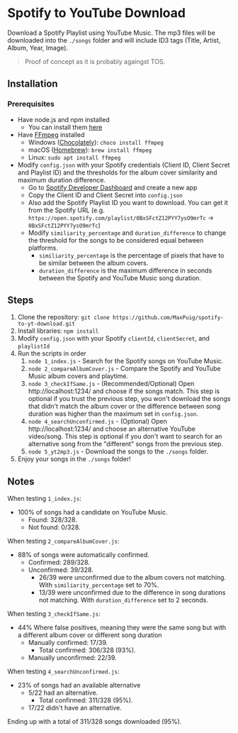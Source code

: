 # Spotify to YouTube Download
Download a Spotify Playlist using YouTube Music. The mp3 files will be downloaded into the `./songs` folder and will include ID3 tags (Title, Artist, Album, Year, Image).

> Proof of concept as it is probably againgst TOS.

## Installation
### Prerequisites
- Have node.js and npm installed
  - You can install them [here](https://nodejs.org/en/download/)
- Have [FFmpeg](https://ffmpeg.org/download.html) installed
  - Windows ([Chocolately](https://chocolatey.org/install)): `choco install ffmpeg`
  - macOS ([Homebrew](https://brew.sh/)): `brew install ffmpeg`
  - Linux: `sudo apt install ffmpeg`
- Modify `config.json` with your Spotify credentials (Client ID, Client Secret and Playlist ID) and the thresholds for the album cover similarity and maximum duration difference.
  - Go to [Spotify Developer Dashboard](https://developer.spotify.com/dashboard) and create a new app
  - Copy the Client ID and Client Secret into `config.json`
  - Also add the Spotify Playlist ID you want to download. You can get it from the Spotify URL (e.g. `https://open.spotify.com/playlist/0BxSFctZ12PYY7ysO9mrTc` → `0BxSFctZ12PYY7ysO9mrTc`)
  - Modify `similiarity_percentage` and `duration_difference` to change the threshold for the songs to be considered equal between platforms. 
    - `similiarity_percentage` is the percentage of pixels that have to be similar between the album covers.
    - `duration_difference` is the maximum difference in seconds between the Spotify and YouTube Music song duration.


## Steps
1. Clone the repository: `git clone https://github.com/MaxPuig/spotify-to-yt-download.git`
2. Install libraries: `npm install`
3. Modify `config.json` with your Spotify `clientId`, `clientSecret`, and `playlistId`
4. Run the scripts in order
   1. `node 1_index.js` - Search for the Spotify songs on YouTube Music.
   2. `node 2_compareAlbumCover.js` - Compare the Spotify and YouTube Music album covers and playtime.
   3. `node 3_checkIfSame.js` - (Recommended/Optional) Open http://localhost:1234/ and choose if the songs match. This step is optional if you trust the previous step, you won't download the songs that didn't match the album cover or the difference between song duration was higher than the maximum set in `config.json`.
   4. `node 4_searchUnconfirmed.js` - (Optional) Open http://localhost:1234/ and choose an alternative YouTube video/song. This step is optional if you don't want to search for an alternative song from the "different" songs from the previous step.
   5. `node 5_yt2mp3.js` - Download the songs to the `./songs` folder.
5. Enjoy your songs in the `./songs` folder!

## Notes
When testing `1_index.js`:
- 100% of songs had a candidate on YouTube Music.
  - Found: 328/328.
  - Not found: 0/328.

When testing `2_compareAlbumCover.js`:
- 88% of songs were automatically confirmed.
  - Confirmed: 289/328.
  - Unconfirmed: 39/328.
    - 26/39 were unconfirmed due to the album covers not matching. With `similiarity_percentage` set to 70%.  
    - 13/39 were unconfirmed due to the difference in song durations not matching. With `duration_difference` set to 2 seconds.

When testing `3_checkIfSame.js`:
- 44% Where false positives, meaning they were the same song but with a different album cover or different song duration
  - Manually confirmed: 17/39.
    - Total confirmed: 306/328 (93%).
  - Manually unconfirmed: 22/39.

When testing `4_searchUnconfirmed.js`:
- 23% of songs had an available alternative
  - 5/22 had an alternative.
    - Total confirmed: 311/328 (95%).
  - 17/22 didn't have an alternative.

Ending up with a total of 311/328 songs downloaded (95%).